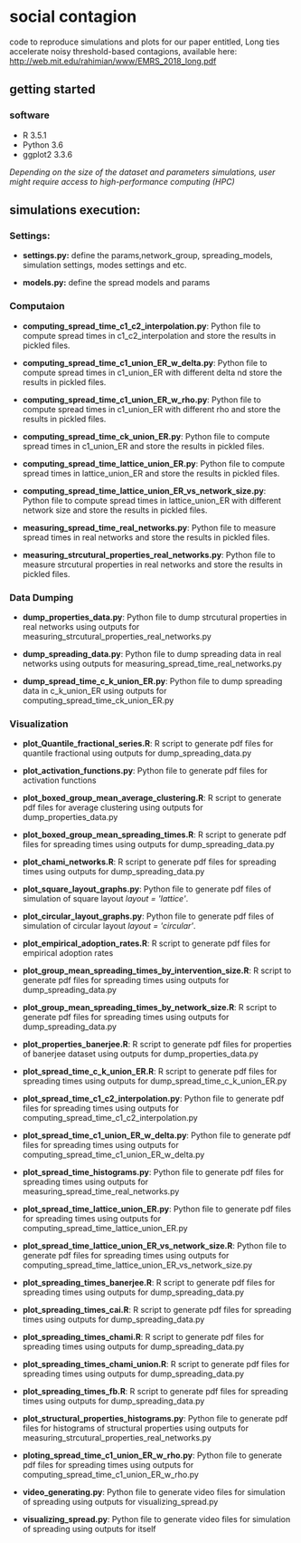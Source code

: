 # social contagion

code to reproduce simulations and plots for our paper entitled, Long ties accelerate noisy threshold-based contagions, available here: http://web.mit.edu/rahimian/www/EMRS_2018_long.pdf

## getting started

### software

+ R 3.5.1
+ Python 3.6
+ ggplot2 3.3.6

*Depending on the size of the dataset and parameters simulations, user might require access to high-performance computing (HPC)*

## simulations execution:

### Settings:

+ **settings.py:** define the params,network_group, spreading_models, simulation settings, modes settings and etc.

+ **models.py:** define the spread models and params

### Computaion

+ **computing_spread_time_c1_c2_interpolation.py**: Python file to compute spread times in c1_c2_interpolation and store the results in pickled files.

+ **computing_spread_time_c1_union_ER_w_delta.py**: Python file to compute spread times in c1_union_ER with different delta nd store the results in pickled files.

+ **computing_spread_time_c1_union_ER_w_rho.py**: Python file to compute spread times in c1_union_ER with different rho and store the results in pickled files.

+ **computing_spread_time_ck_union_ER.py**: Python file to compute spread times in c1_union_ER and store the results in pickled files.

+ **computing_spread_time_lattice_union_ER.py**: Python file to compute spread times in lattice_union_ER and store the results in pickled files.

+ **computing_spread_time_lattice_union_ER_vs_network_size.py**: Python file to compute spread times in lattice_union_ER with different network size and store the results in pickled files.

+ **measuring_spread_time_real_networks.py**: Python file to measure spread times in real networks and store the results in pickled files.

+ **measuring_strcutural_properties_real_networks.py**: Python file to measure strcutural properties in real networks and store the results in pickled files.

### Data Dumping

+ **dump_properties_data.py**: Python file to dump strcutural properties in real networks using outputs for measuring_strcutural_properties_real_networks.py

+ **dump_spreading_data.py**: Python file to dump spreading data in real networks using outputs for measuring_spread_time_real_networks.py

+ **dump_spread_time_c_k_union_ER.py**: Python file to dump spreading data in c_k_union_ER using outputs for computing_spread_time_ck_union_ER.py

### Visualization

+ **plot_Quantile_fractional_series.R**: R script to generate pdf files for quantile fractional using outputs for dump_spreading_data.py

+ **plot_activation_functions.py**: Python file to generate pdf files for activation functions

+ **plot_boxed_group_mean_average_clustering.R**: R script to generate pdf files for average clustering using outputs for dump_properties_data.py

+ **plot_boxed_group_mean_spreading_times.R**: R script to generate pdf files for spreading times using outputs for dump_spreading_data.py

+ **plot_chami_networks.R**: R script to generate pdf files for spreading times using outputs for dump_spreading_data.py

+ **plot_square_layout_graphs.py**: Python file to generate pdf files of simulation of square layout *layout = 'lattice'*.

+ **plot_circular_layout_graphs.py**: Python file to generate pdf files of simulation of circular layout *layout = 'circular'*.

+ **plot_empirical_adoption_rates.R**: R script to generate pdf files for empirical adoption rates

+ **plot_group_mean_spreading_times_by_intervention_size.R**: R script to generate pdf files for spreading times using outputs for dump_spreading_data.py

+ **plot_group_mean_spreading_times_by_network_size.R**: R script to generate pdf files for spreading times using outputs for dump_spreading_data.py

+ **plot_properties_banerjee.R**: R script to generate pdf files for properties of banerjee dataset using outputs for dump_properties_data.py

+ **plot_spread_time_c_k_union_ER.R**: R script to generate pdf files for spreading times using outputs for dump_spread_time_c_k_union_ER.py

+ **plot_spread_time_c1_c2_interpolation.py**: Python file to generate pdf files for spreading times using outputs for computing_spread_time_c1_c2_interpolation.py

+ **plot_spread_time_c1_union_ER_w_delta.py**: Python file to generate pdf files for spreading times using outputs for computing_spread_time_c1_union_ER_w_delta.py

+ **plot_spread_time_histograms.py**: Python file to generate pdf files for spreading times using outputs for measuring_spread_time_real_networks.py

+ **plot_spread_time_lattice_union_ER.py**: Python file to generate pdf files for spreading times using outputs for computing_spread_time_lattice_union_ER.py

+ **plot_spread_time_lattice_union_ER_vs_network_size.R**: Python file to generate pdf files for spreading times using outputs for computing_spread_time_lattice_union_ER_vs_network_size.py

+ **plot_spreading_times_banerjee.R**: R script to generate pdf files for spreading times using outputs for dump_spreading_data.py

+ **plot_spreading_times_cai.R**: R script to generate pdf files for spreading times using outputs for dump_spreading_data.py

+ **plot_spreading_times_chami.R**: R script to generate pdf files for spreading times using outputs for dump_spreading_data.py

+ **plot_spreading_times_chami_union.R**: R script to generate pdf files for spreading times using outputs for dump_spreading_data.py

+ **plot_spreading_times_fb.R**: R script to generate pdf files for spreading times using outputs for dump_spreading_data.py

+ **plot_structural_properties_histograms.py**: Python file to generate pdf files for histograms of structural properties using outputs for measuring_strcutural_properties_real_networks.py

+ **ploting_spread_time_c1_union_ER_w_rho.py**: Python file to generate pdf files for spreading times using outputs for computing_spread_time_c1_union_ER_w_rho.py

+ **video_generating.py**: Python file to generate video files for simulation of spreading using outputs for visualizing_spread.py

+ **visualizing_spread.py**: Python file to generate video files for simulation of spreading using outputs for itself

